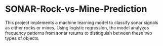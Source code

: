 # SONAR-Rock-vs-Mine-Prediction
This project implements a machine learning model to classify sonar signals as either rocks or mines. Using logistic regression, the model analyzes frequency patterns from sonar returns to distinguish between these two types of objects.
